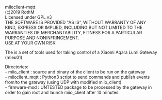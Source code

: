 miioclient-mqtt  
(c)2019 RothM  
Licensed under GPL v3  
THE SOFTWARE IS PROVIDED "AS IS", WITHOUT WARRANTY OF ANY KIND, EXPRESS OR IMPLIED, INCLUDING BUT NOT LIMITED TO THE WARRANTIES OF MERCHANTABILITY, FITNESS FOR A PARTICULAR PURPOSE AND NONINFRINGEMENT.  
 USE AT YOUR OWN RISK  
  
The is a set of tools used for taking control of a Xiaomi Aqara Lumi Gateway (mieu01)  
  
Directories:  
	- miio_client : source and binary of the client to be run on the gateway  
	- miioclient_mqtt : Python3 script to send commands and publish events from/to the gateway (using UDP with modified miio_client)  
	- firmware-mod : UNTESTED package to be processed by the gateway in order to gain root and launch  miio_client after 10 minutes  


